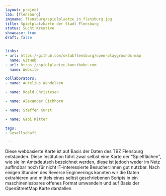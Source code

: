 ```yaml
---
layout: project
lab: [flensburg]
imgname: flensburg/spielplaetze_in_flensburg.jpg
title: Spielplatzkarte der Stadt Flensburg
status: Sucht Kreative
showcase: true
draft: false


links:
- url: https://github.com/oklabflensburg/open-playgrounds-map
  name: GitHub
- url: https://spielplaetze.kunstbube.com
  name: Website

collaborators:
- name: Aurelius Wendelken

- name: Roald Christesen

- name: Alexander Eichhorn

- name: Steffen Kunst

- name: Gabi Ritter

tags:
- Gesellschaft

---
```


Diese webbasierte Karte ist auf Basis der Daten des TBZ Flensburg entstanden. Diese Institution führt zwar selbst eine Karte der "Spielflächen", wie sie im Amtsdeutsch bezeichnet werden, diese ist jedoch weder im Netz auffindbar noch für nicht IT-interessierte Besucher:innen gut nutzbar. Nach einigen Stunden des Reverse Engineerings konnten wir die Daten extrahieren und mittels eines selbst geschriebenen Scripts in ein maschinenlesbares offenes Format umwandeln und auf Basis der OpenStreetMap Karte darstellen.
